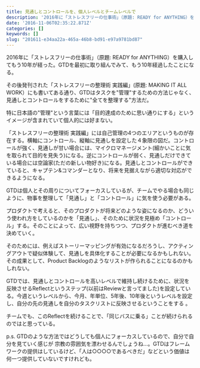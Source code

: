 ```yaml
---
title: 見通しとコントロールを、個人レベルとチームレベルで
description: '2016年に「ストレスフリーの仕事術」（原題: READY for ANYTHING）を購入してもう10年が経った。GTDを最初に取り組んでみて、もう10年経過したことになる。'
date: '2016-11-06T02:35:22.871Z'
categories: []
keywords: []
slug: "201611-e34aa22a-465a-46b8-bd91-e97a9781bd87"
---
```

2016年に「ストレスフリーの仕事術」（原題: READY for ANYTHING）を購入してもう10年が経った。GTDを最初に取り組んでみて、もう10年経過したことになる。

その後発刊された「ストレスフリーの整理術 実践編」(原題: MAKING IT ALL WORK）にも書いてある通り、GTDはタスクを"管理"するための方法じゃなく、見通しとコントロールをするために"全てを整理する"方法だ。

特に日本語の"管理"という言葉には「目的達成のために思い通りにする」というイメージが含まれていて個人的には好まない。

「ストレスフリーの整理術 実践編」には自己管理の4つのエリアというものが存在する。横軸にコントロール、縦軸に見通しを設定した４象限の図だ。コントロールが強く、見通しが甘い場合には、マイクロマネージメント(細かいことに気を取られて目的を見失う)になる。逆にコントロールが弱く、見通しだけできている場合には空論家(ただの新しい物好き)になる。見通しとコントロールができていると、キャプテン&コマンダーとなり、将来を見据えながら適切な対応ができるようになる。

GTDは個人とその周りについてフォーカスしているが、チームでやる場合も同じように、物事を整理して「見通し」と「コントロール」に気を使う必要がある。

プロダクトで考えると、そのプロダクトが将来どのような姿になるのか、どういう使われ方をしているのかを「見通し」、そのために状況を見極め「コントロール」する。そのことによって、広い視野を持ちつつ、プロダクトが進むべき道を決めていく。

そのためには、例えばストーリーマッピングが有効になるだろうし、アクティングアウトで疑似体験して、見通しを具体化することが必要になるかもしれない。その成果として、Product Backlogのようなリストが作られることになるのかもしれない。

GTDでは、見通しとコントロールを高いレベルで維持し続けるために、状況を反映させるReflectというステップ(以前はReviewと言ってました)を設定している。今週というレベルから、今月、年単位、5年後、10年後というレベルを設定し、自分の先の見通しを自分のタスクリストに反映させるということをする 。

チームでも、このReflectを続けることで、「同じバスに乗る」ことが続けられるのではと思っている。

p.s. GTDのような方法ではどうしても個人にフォーカスしているので、自分で自分を見ていく感じが 宗教の雰囲気を漂わせるんでしょうね…。GTDはフレームワークの提供はしているけど、「人は○○○○であるべきだ」などという価値は何一つ提供していないですけれども。